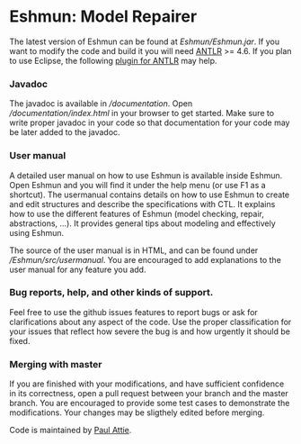 
# Eshmun: Model Repairer

The latest version of Eshmun can be found at *Eshmun/Eshmun.jar*. If you want to modify the code and build it you will need [ANTLR][antlr] >= 4.6. If you plan to use Eclipse, the following [plugin for ANTLR][antlride] may help.

### Javadoc
The javadoc is available in */documentation*. Open */documentation/index.html* in your browser to get started.
Make sure to write proper javadoc in your code so that documentation for your code may be later added to the javadoc.

### User manual
A detailed user manual on how to use Eshmun is available inside Eshmun. Open Eshmun and you will find it under the help menu (or use F1 as a shortcut).
The usermanual contains details on how to use Eshmun to create and edit structures and describe the specifications with CTL.
It explains how to use the different features of Eshmun (model checking, repair, abstractions, ...). It provides general tips about modeling and effectively using Eshmun.

The source of the user manual is in HTML, and can be found under */Eshmun/src/usermanual*. You are encouraged to add explanations to the user manual for any feature you add.

### Bug reports, help, and other kinds of support.
Feel free to use the github issues features to report bugs or ask for clarifications about any aspect of the code. 
Use the proper classification for your issues that reflect how severe the bug is and how urgently it should be fixed.

### Merging with master
If you are finished with your modifications, and have sufficient confidence in its correctness, open a pull request between your branch and the 
master branch. You are encouraged to provide some test cases to demonstrate the modifications. Your changes may be sligthely edited before merging.


Code is maintained by [Paul Attie][attie].

[antlr]: http://www.antlr.org/
[antlride]: https://github.com/antlr4ide/antlr4ide
[attie]: https://www.augusta.edu/faculty/directory/view.php?id=PATTIE
